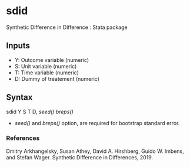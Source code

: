 # sdid
Synthetic Difference in Difference :  Stata package

## Inputs
+ Y: Outcome variable (numeric)
+ S: Unit variable (numeric)
+ T: Time variable (numeric)
+ D: Dummy of treatement (numeric)

## Syntax
sdid Y S T D, *seed() breps()*

+ *_seed()_* and *_breps()_* option, are required for bootstrap standard error.

### References
Dmitry Arkhangelsky, Susan Athey, David A. Hirshberg, Guido W. Imbens, and Stefan Wager. Synthetic Difference in Differences, 2019.
